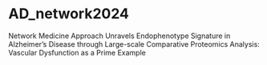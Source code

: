 # AD_network2024
Network Medicine Approach Unravels Endophenotype Signature in Alzheimer’s Disease through Large-scale Comparative Proteomics Analysis: Vascular Dysfunction as a Prime Example
